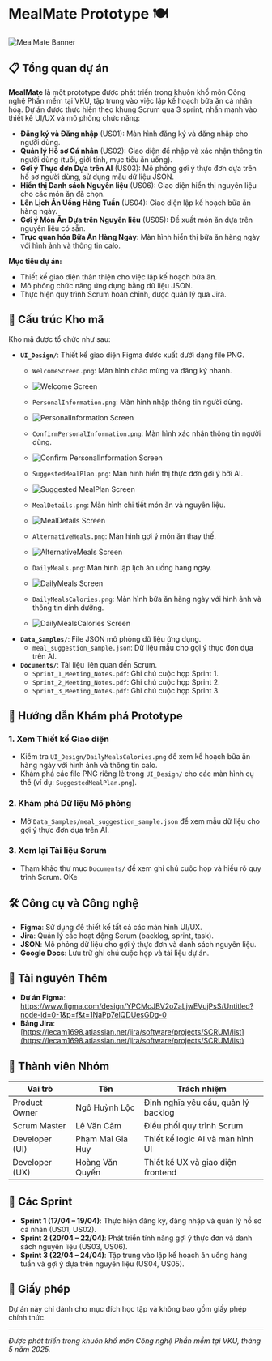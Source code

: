# MealMate Prototype 🍽️

![MealMate Banner](UI_Design/SuggestedMealPlan.png)

## 📋 Tổng quan dự án

**MealMate** là một prototype được phát triển trong khuôn khổ môn Công nghệ Phần mềm tại VKU, tập trung vào việc lập kế hoạch bữa ăn cá nhân hóa. Dự án được thực hiện theo khung Scrum qua 3 sprint, nhấn mạnh vào thiết kế UI/UX và mô phỏng chức năng:

- **Đăng ký và Đăng nhập** (US01): Màn hình đăng ký và đăng nhập cho người dùng.
- **Quản lý Hồ sơ Cá nhân** (US02): Giao diện để nhập và xác nhận thông tin người dùng (tuổi, giới tính, mục tiêu ăn uống).
- **Gợi ý Thực đơn Dựa trên AI** (US03): Mô phỏng gợi ý thực đơn dựa trên hồ sơ người dùng, sử dụng mẫu dữ liệu JSON.
- **Hiển thị Danh sách Nguyên liệu** (US06): Giao diện hiển thị nguyên liệu cho các món ăn đã chọn.
- **Lên Lịch Ăn Uống Hàng Tuần** (US04): Giao diện lập kế hoạch bữa ăn hàng ngày.
- **Gợi ý Món Ăn Dựa trên Nguyên liệu** (US05): Đề xuất món ăn dựa trên nguyên liệu có sẵn.
- **Trực quan hóa Bữa Ăn Hàng Ngày**: Màn hình hiển thị bữa ăn hàng ngày với hình ảnh và thông tin calo.

**Mục tiêu dự án:**
- Thiết kế giao diện thân thiện cho việc lập kế hoạch bữa ăn.
- Mô phỏng chức năng ứng dụng bằng dữ liệu JSON.
- Thực hiện quy trình Scrum hoàn chỉnh, được quản lý qua Jira.

## 📂 Cấu trúc Kho mã

Kho mã được tổ chức như sau:

- **`UI_Design/`**: Thiết kế giao diện Figma được xuất dưới dạng file PNG.
  - `WelcomeScreen.png`: Màn hình chào mừng và đăng ký nhanh.
  - ![Welcome Screen](UI_Design/WelcomeScreen.png)

  - `PersonalInformation.png`: Màn hình nhập thông tin người dùng.
  - ![PersonalInformation Screen](UI_Design/PersonalInformation.png)

  - `ConfirmPersonalInformation.png`: Màn hình xác nhận thông tin người dùng.
  - ![Confirm PersonalInformation Screen](UI_Design/ConfirmPersonalInformation.png)
  - `SuggestedMealPlan.png`: Màn hình hiển thị thực đơn gợi ý bởi AI.
  - ![Suggested MealPlan Screen](UI_Design/SuggestedMealPlan.png)
  - `MealDetails.png`: Màn hình chi tiết món ăn và nguyên liệu.
  - ![MealDetails Screen](UI_Design/MealDetails.png)
  - `AlternativeMeals.png`: Màn hình gợi ý món ăn thay thế.
  - ![AlternativeMeals Screen](UI_Design/AlternativeMeals.png)
  - `DailyMeals.png`: Màn hình lập lịch ăn uống hàng ngày.
  - ![DailyMeals Screen](UI_Design/DailyMeals.png)
  - `DailyMealsCalories.png`: Màn hình bữa ăn hàng ngày với hình ảnh và thông tin dinh dưỡng.
  - ![DailyMealsCalories Screen](UI_Design/DailyMealsCalories.png)
- **`Data_Samples/`**: File JSON mô phỏng dữ liệu ứng dụng.
  - `meal_suggestion_sample.json`: Dữ liệu mẫu cho gợi ý thực đơn dựa trên AI.
- **`Documents/`**: Tài liệu liên quan đến Scrum.
  - `Sprint_1_Meeting_Notes.pdf`: Ghi chú cuộc họp Sprint 1.
  - `Sprint_2_Meeting_Notes.pdf`: Ghi chú cuộc họp Sprint 2.
  - `Sprint_3_Meeting_Notes.pdf`: Ghi chú cuộc họp Sprint 3.

## 🚀 Hướng dẫn Khám phá Prototype

### 1. **Xem Thiết kế Giao diện**
- Kiểm tra `UI_Design/DailyMealsCalories.png` để xem kế hoạch bữa ăn hàng ngày với hình ảnh và thông tin calo.
- Khám phá các file PNG riêng lẻ trong `UI_Design/` cho các màn hình cụ thể (ví dụ: `SuggestedMealPlan.png`).

### 2. **Khám phá Dữ liệu Mô phỏng**
- Mở `Data_Samples/meal_suggestion_sample.json` để xem mẫu dữ liệu cho gợi ý thực đơn dựa trên AI.

### 3. **Xem lại Tài liệu Scrum**
- Tham khảo thư mục `Documents/` để xem ghi chú cuộc họp và hiểu rõ quy trình Scrum.
OKe
## 🛠️ Công cụ và Công nghệ

- **Figma**: Sử dụng để thiết kế tất cả các màn hình UI/UX.
- **Jira**: Quản lý các hoạt động Scrum (backlog, sprint, task).
- **JSON**: Mô phỏng dữ liệu cho gợi ý thực đơn và danh sách nguyên liệu.
- **Google Docs**: Lưu trữ ghi chú cuộc họp và tài liệu dự án.

## 🔗 Tài nguyên Thêm

- **Dự án Figma**: https://www.figma.com/design/YPCMcJBV2oZaLjwEVujPsS/Untitled?node-id=0-1&p=f&t=1NaPp7elQDUesGDg-0
- **Bảng Jira**: [https://lecam1698.atlassian.net/jira/software/projects/SCRUM/list](https://lecam1698.atlassian.net/jira/software/projects/SCRUM/list)

## 👥 Thành viên Nhóm

| Vai trò            | Tên             | Trách nhiệm                     |
|---------------------|-----------------|---------------------------------|
| Product Owner       | Ngô Huỳnh Lộc    | Định nghĩa yêu cầu, quản lý backlog |
| Scrum Master        | Lê Văn Cảm       | Điều phối quy trình Scrum      |
| Developer (UI)      | Phạm Mai Gia Huy | Thiết kế logic AI và màn hình UI |
| Developer (UX)      | Hoàng Văn Quyến  | Thiết kế UX và giao diện frontend |

## 📅 Các Sprint

- **Sprint 1 (17/04 – 19/04)**: Thực hiện đăng ký, đăng nhập và quản lý hồ sơ cá nhân (US01, US02).
- **Sprint 2 (20/04 – 22/04)**: Phát triển tính năng gợi ý thực đơn và danh sách nguyên liệu (US03, US06).
- **Sprint 3 (22/04 – 24/04)**: Tập trung vào lập kế hoạch ăn uống hàng tuần và gợi ý dựa trên nguyên liệu (US04, US05).

## 📜 Giấy phép

Dự án này chỉ dành cho mục đích học tập và không bao gồm giấy phép chính thức.

---

*Được phát triển trong khuôn khổ môn Công nghệ Phần mềm tại VKU, tháng 5 năm 2025.*
